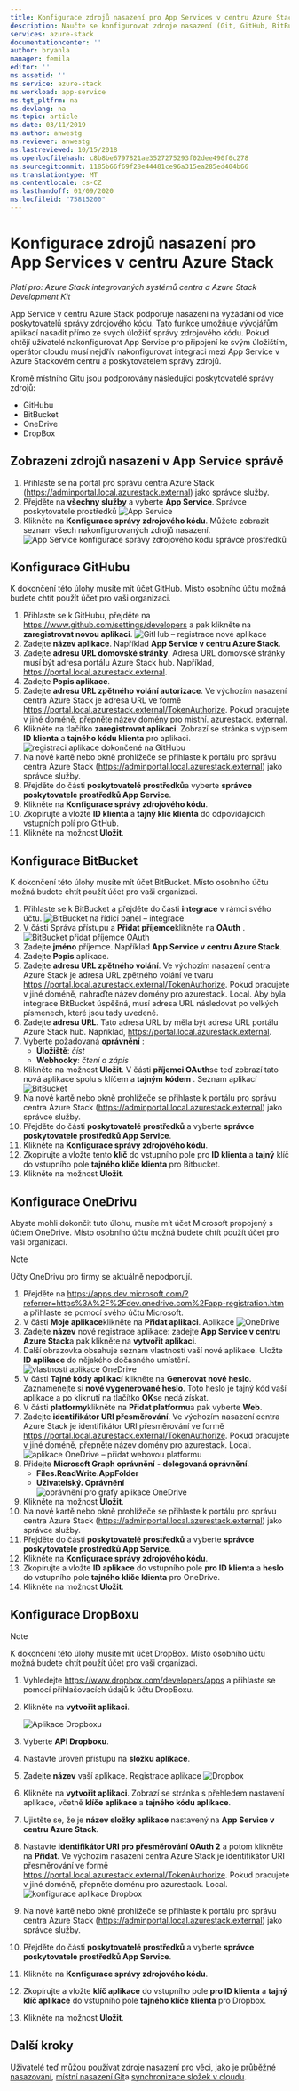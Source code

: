 ```yaml
---
title: Konfigurace zdrojů nasazení pro App Services v centru Azure Stack | Microsoft Docs
description: Naučte se konfigurovat zdroje nasazení (Git, GitHub, BitBucket, DropBox a OneDrive) pro App Services v centru Azure Stack.
services: azure-stack
documentationcenter: ''
author: bryanla
manager: femila
editor: ''
ms.assetid: ''
ms.service: azure-stack
ms.workload: app-service
ms.tgt_pltfrm: na
ms.devlang: na
ms.topic: article
ms.date: 03/11/2019
ms.author: anwestg
ms.reviewer: anwestg
ms.lastreviewed: 10/15/2018
ms.openlocfilehash: c8b8be6797821ae3527275293f02dee490f0c278
ms.sourcegitcommit: 1185b66f69f28e44481ce96a315ea285ed404b66
ms.translationtype: MT
ms.contentlocale: cs-CZ
ms.lasthandoff: 01/09/2020
ms.locfileid: "75815200"
---
```

# <a name="configure-deployment-sources-for-app-services-on-azure-stack-hub"></a>Konfigurace zdrojů nasazení pro App Services v centru Azure Stack

*Platí pro: Azure Stack integrovaných systémů centra a Azure Stack Development Kit*

App Service v centru Azure Stack podporuje nasazení na vyžádání od více poskytovatelů správy zdrojového kódu. Tato funkce umožňuje vývojářům aplikací nasadit přímo ze svých úložišť správy zdrojového kódu. Pokud chtějí uživatelé nakonfigurovat App Service pro připojení ke svým úložištím, operátor cloudu musí nejdřív nakonfigurovat integraci mezi App Service v Azure Stackovém centru a poskytovatelem správy zdrojů.  

Kromě místního Gitu jsou podporovány následující poskytovatelé správy zdrojů:

* GitHubu
* BitBucket
* OneDrive
* DropBox

## <a name="view-deployment-sources-in-app-service-administration"></a>Zobrazení zdrojů nasazení v App Service správě

1. Přihlaste se na portál pro správu centra Azure Stack (https://adminportal.local.azurestack.external) jako správce služby.
2. Přejděte na **všechny služby** a vyberte **App Service**.
    Správce poskytovatele prostředků ![App Service][1]
3. Klikněte na **Konfigurace správy zdrojového kódu**. Můžete zobrazit seznam všech nakonfigurovaných zdrojů nasazení.
    ![App Service konfigurace správy zdrojového kódu správce prostředků][2]

## <a name="configure-github"></a>Konfigurace GitHubu

K dokončení této úlohy musíte mít účet GitHub. Místo osobního účtu možná budete chtít použít účet pro vaši organizaci.

1. Přihlaste se k GitHubu, přejděte na https://www.github.com/settings/developers a pak klikněte na **zaregistrovat novou aplikaci**.
    ![GitHub – registrace nové aplikace][3]
2. Zadejte **název aplikace**. Například **App Service v centru Azure Stack**.
3. Zadejte **adresu URL domovské stránky**. Adresa URL domovské stránky musí být adresa portálu Azure Stack hub. Například, https://portal.local.azurestack.external.
4. Zadejte **Popis aplikace**.
5. Zadejte **adresu URL zpětného volání autorizace**. Ve výchozím nasazení centra Azure Stack je adresa URL ve formě https://portal.local.azurestack.external/TokenAuthorize. Pokud pracujete v jiné doméně, přepněte název domény pro místní. azurestack. external.
6. Klikněte na tlačítko **zaregistrovat aplikaci**. Zobrazí se stránka s výpisem **ID klienta** a **tajného kódu klienta** pro aplikaci.
    ![registraci aplikace dokončené na GitHubu][5]
7. Na nové kartě nebo okně prohlížeče se přihlaste k portálu pro správu centra Azure Stack (https://adminportal.local.azurestack.external) jako správce služby.
8. Přejděte do části **poskytovatelé prostředků**a vyberte **správce poskytovatele prostředků App Service**.
9. Klikněte na **Konfigurace správy zdrojového kódu**.
10. Zkopírujte a vložte **ID klienta** a **tajný klíč klienta** do odpovídajících vstupních polí pro GitHub.
11. Klikněte na možnost **Uložit**.

## <a name="configure-bitbucket"></a>Konfigurace BitBucket

K dokončení této úlohy musíte mít účet BitBucket. Místo osobního účtu možná budete chtít použít účet pro vaši organizaci.

1. Přihlaste se k BitBucket a přejděte do části **integrace** v rámci svého účtu.
    ![BitBucket na řídicí panel – integrace][7]
2. V části Správa přístupu a **Přidat příjemce**klikněte na **OAuth** .
    ![BitBucket přidat příjemce OAuth][8]
3. Zadejte **jméno** příjemce. Například **App Service v centru Azure Stack**.
4. Zadejte **Popis** aplikace.
5. Zadejte **adresu URL zpětného volání**. Ve výchozím nasazení centra Azure Stack je adresa URL zpětného volání ve tvaru https://portal.local.azurestack.external/TokenAuthorize. Pokud pracujete v jiné doméně, nahraďte název domény pro azurestack. Local. Aby byla integrace BitBucket úspěšná, musí adresa URL následovat po velkých písmenech, které jsou tady uvedené.
6. Zadejte **adresu URL**. Tato adresa URL by měla být adresa URL portálu Azure Stack hub. Například, https://portal.local.azurestack.external.
7. Vyberte požadovaná **oprávnění** :
    - **Úložiště**: *číst*
    - **Webhooky**: *čtení a zápis*
8. Klikněte na možnost **Uložit**. V části **příjemci OAuth**se teď zobrazí tato nová aplikace spolu s klíčem a **tajným** **kódem** .
    Seznam aplikací ![BitBucket][9]
9.  Na nové kartě nebo okně prohlížeče se přihlaste k portálu pro správu centra Azure Stack (https://adminportal.local.azurestack.external) jako správce služby.
10.  Přejděte do části **poskytovatelé prostředků** a vyberte **správce poskytovatele prostředků App Service**.
11. Klikněte na **Konfigurace správy zdrojového kódu**.
12. Zkopírujte a vložte tento **klíč** do vstupního pole pro **ID klienta** a **tajný** klíč do vstupního pole **tajného klíče klienta** pro Bitbucket.
13. Klikněte na možnost **Uložit**.

## <a name="configure-onedrive"></a>Konfigurace OneDrivu

Abyste mohli dokončit tuto úlohu, musíte mít účet Microsoft propojený s účtem OneDrive.  Místo osobního účtu možná budete chtít použít účet pro vaši organizaci.

> [!NOTE]
> Účty OneDrivu pro firmy se aktuálně nepodporují.

1. Přejděte na https://apps.dev.microsoft.com/?referrer=https%3A%2F%2Fdev.onedrive.com%2Fapp-registration.htm a přihlaste se pomocí svého účtu Microsoft.
2. V části **Moje aplikace**klikněte na **Přidat aplikaci**.
Aplikace ![OneDrive][10]
3. Zadejte **název** nové registrace aplikace: zadejte **App Service v centru Azure Stack**a pak klikněte na **vytvořit aplikaci**.
4. Další obrazovka obsahuje seznam vlastností vaší nové aplikace. Uložte **ID aplikace** do nějakého dočasného umístění.
![vlastnosti aplikace OneDrive][11]
5. V části **Tajné kódy aplikací** klikněte na **Generovat nové heslo**. Zaznamenejte si **nové vygenerované heslo**. Toto heslo je tajný kód vaší aplikace a po kliknutí na tlačítko **OK**se nedá získat.
6. V části **platformy**klikněte na **Přidat platformu**a pak vyberte **Web**.
7. Zadejte **identifikátor URI přesměrování**. Ve výchozím nasazení centra Azure Stack je identifikátor URI přesměrování ve formě https://portal.local.azurestack.external/TokenAuthorize. Pokud pracujete v jiné doméně, přepněte název domény pro azurestack. Local.
![aplikace OneDrive – přidat webovou platformu][12]
8. Přidejte **Microsoft Graph oprávnění** - **delegovaná oprávnění**.
    - **Files.ReadWrite.AppFolder**
    - **Uživatelský. Oprávnění**  
      ![oprávnění pro grafy aplikace OneDrive][13]
9. Klikněte na možnost **Uložit**.
10.  Na nové kartě nebo okně prohlížeče se přihlaste k portálu pro správu centra Azure Stack (https://adminportal.local.azurestack.external) jako správce služby.
11.  Přejděte do části **poskytovatelé prostředků** a vyberte **správce poskytovatele prostředků App Service**.
12. Klikněte na **Konfigurace správy zdrojového kódu**.
13. Zkopírujte a vložte **ID aplikace** do vstupního pole **pro ID klienta** a **heslo** do vstupního pole **tajného klíče klienta** pro OneDrive.
14. Klikněte na možnost **Uložit**.

## <a name="configure-dropbox"></a>Konfigurace DropBoxu

> [!NOTE]
> K dokončení této úlohy musíte mít účet DropBox. Místo osobního účtu možná budete chtít použít účet pro vaši organizaci.

1. Vyhledejte https://www.dropbox.com/developers/apps a přihlaste se pomocí přihlašovacích údajů k účtu DropBoxu.
2. Klikněte na **vytvořit aplikaci**.

    ![Aplikace Dropboxu][14]

3. Vyberte **API Dropboxu**.
4. Nastavte úroveň přístupu na **složku aplikace**.
5. Zadejte **název** vaší aplikace.
Registrace aplikace ![Dropbox][15]
6. Klikněte na **vytvořit aplikaci**. Zobrazí se stránka s přehledem nastavení aplikace, včetně **klíče aplikace** a **tajného kódu aplikace**.
7. Ujistěte se, že je **název složky aplikace** nastavený na **App Service v centru Azure Stack**.
8. Nastavte **identifikátor URI pro přesměrování OAuth 2** a potom klikněte na **Přidat**. Ve výchozím nasazení centra Azure Stack je identifikátor URI přesměrování ve formě https://portal.local.azurestack.external/TokenAuthorize. Pokud pracujete v jiné doméně, přepněte doménu pro azurestack. Local.
![konfigurace aplikace Dropbox][16]
9.  Na nové kartě nebo okně prohlížeče se přihlaste k portálu pro správu centra Azure Stack (https://adminportal.local.azurestack.external) jako správce služby.
10.  Přejděte do části **poskytovatelé prostředků** a vyberte **správce poskytovatele prostředků App Service**.
11. Klikněte na **Konfigurace správy zdrojového kódu**.
12. Zkopírujte a vložte **klíč aplikace** do vstupního pole **pro ID klienta** a **tajný klíč aplikace** do vstupního pole **tajného klíče klienta** pro Dropbox.
13. Klikněte na možnost **Uložit**.

## <a name="next-steps"></a>Další kroky

Uživatelé teď můžou používat zdroje nasazení pro věci, jako je [průběžné nasazování](https://docs.microsoft.com/azure/app-service/deploy-continuous-deployment), [místní nasazení Git](https://docs.microsoft.com/azure/app-service/deploy-local-git)a [synchronizace složek v cloudu](https://docs.microsoft.com/azure/app-service/deploy-content-sync).

<!--Image references-->
[1]: ./media/azure-stack-app-service-configure-deployment-sources/App-service-provider-admin.png
[2]: ./media/azure-stack-app-service-configure-deployment-sources/App-service-provider-admin-source-control-configuration.png
[3]: ./media/azure-stack-app-service-configure-deployment-sources/App-service-provider-admin-github-developer-applications.png
[4]: ./media/azure-stack-app-service-configure-deployment-sources/App-service-provider-admin-github-register-a-new-oauth-application-populated.png
[5]: ./media/azure-stack-app-service-configure-deployment-sources/App-service-provider-admin-github-register-a-new-oauth-application-complete.png
[6]: ./media/azure-stack-app-service-configure-deployment-sources/App-service-provider-admin-roles-management-server-repair-all.png
[7]: ./media/azure-stack-app-service-configure-deployment-sources/App-service-provider-admin-bitbucket-dashboard.png
[8]: ./media/azure-stack-app-service-configure-deployment-sources/App-service-provider-admin-bitbucket-access-management-add-oauth-consumer.png
[9]: ./media/azure-stack-app-service-configure-deployment-sources/App-service-provider-admin-bitbucket-access-management-add-oauth-consumer-complete.png
[10]: ./media/azure-stack-app-service-configure-deployment-sources/App-service-provider-admin-Onedrive-applications.png
[11]: ./media/azure-stack-app-service-configure-deployment-sources/App-service-provider-admin-Onedrive-application-registration.png
[12]: ./media/azure-stack-app-service-configure-deployment-sources/App-service-provider-admin-Onedrive-application-platform.png
[13]: ./media/azure-stack-app-service-configure-deployment-sources/App-service-provider-admin-Onedrive-application-graph-permissions.png
[14]: ./media/azure-stack-app-service-configure-deployment-sources/App-service-provider-admin-Dropbox-applications.png
[15]: ./media/azure-stack-app-service-configure-deployment-sources/App-service-provider-admin-Dropbox-application-registration.png
[16]: ./media/azure-stack-app-service-configure-deployment-sources/App-service-provider-admin-Dropbox-application-configuration.png
